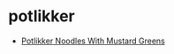 # potlikker

 * [Potlikker Noodles With Mustard Greens](../../index/p/potlikker-noodles-with-mustard-greens-388666.json)
